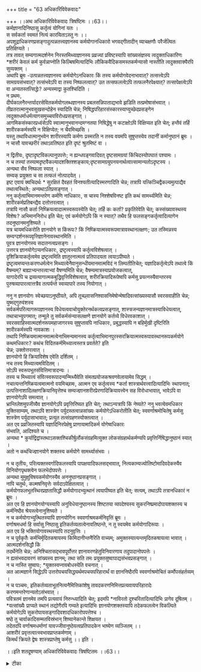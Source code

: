 +++
title = "63 अधिकारिविवेकवादः"

+++
।।अथ अधिकारिविवेकवादः त्रिषष्टिमः ।।63।।  
कर्मज्ञानादिनिष्ठासु कर्तृत्वं योगिनां यतः ।  
 स सर्वकर्ता स्वमतं नित्यं कारयिताऽस्तु नः ।।  
अपशूद्राधिकरणप्रसङ्गादुत्पन्नतत्त्वज्ञानस्य कर्मयोगानधिकारो भगवद्गीतादीन् व्याचक्षणौः परैर्जल्पितः प्रतिक्षिप्यते ।  
 तत्र तावत् सम्यगात्मदर्शनेन निरस्तमिथ्याज्ञानस्य प्रव्रज्यां प्रविष्टस्यापि सांख्यसंज्ञस्य त्वदुक्ताधिकारिणः \*शरीरं केवलं कर्म कुर्वन्नाप्नोति किल्बिषमित्यादिभिः लौकिकवैदिकसमस्तकर्मन्यासो नास्तीति त्वदुक्तवाक्यैरपि सुव्यक्तम् ।  
 अथापि ब्रूमः -उत्पन्नतत्त्वज्ञानस्य कर्मयोगेऽनधिकारः किं तस्य कर्मयोगवेदनाभावात्? तत्सत्त्वेऽपि सामग्रयसंभवात्? तत्संभवेऽपि वा तस्य निष्फलत्वात्? उत तत्सफलत्वेऽपि तत्फलनैरपेक्ष्यात्? तत्सापेक्षत्वेऽपि वा अन्यतस्तत्सिद्धेः? अन्यस्माद्वा कुतश्चिदिति ।  
 न प्रथमः,   
दीर्घकालनैरन्तर्यादरसेवितकर्मयोगलब्धज्ञानस्य प्रबलसन्निपाताद्यभावे झडिति तत्प्रमोषासंभवात् ।  
 तीव्रतरात्मानुभवसुखसन्दोहेन स्यादिति चेन्न; निषिद्धपरिहारसंस्कारस्याप्युच्छेदप्रसङ्गेन त्वदुक्तधर्माधर्मत्यागसमुच्चयविरोधप्रसङ्गात् ।  
 आगमिकसंस्कारप्रध्वंसेऽपि स्वात्मानुभवानन्दमग्नतया निषिद्धेषु न कटाक्षोऽपि विक्षिप्यत इति चेत्; हन्तैवं तर्हि शारीरककर्मस्वपि न विक्षिप्येत; न चैवमिच्छसि ।  
 यस्तु तथाविधात्मानुभवेन शारीरस्यापि कर्मणः प्रस्मरति न तस्य वयमपि सुषुप्तस्येव तदानीं कर्मानुष्ठानं ब्रूमः ।  
 न चासौ यावच्छरीरं तथाऽवतिष्ठत इति दृष्टं श्रुतमिष्टं वा ।  
  
न द्वितीयः, दृष्टादृष्टविकल्पानुपपत्तेः; न ह्यन्धपङ्गवादिवत् दृष्टसामग्रयां किंचिदस्योपघातं पश्यामः ।  
 न च तस्यां तस्यामदृष्टवैकल्यादशक्तिश्शङ्काय;दृष्टसामग्रयुपनयनार्थत्वात्सामान्यतोऽदृष्टस्य ।  
 अन्यथा सैव निष्फला स्यात् ।  
 सम्यक् प्रयुक्ता च सा तत्फलं नोत्पादयेत् ।  
 इष्ट एवायं क्वचिदर्थः \* सुरक्षितं दैवहतं विनश्यतीत्यादिस्मरणादिति चेन्न; तत्रापि यत्किञ्चिद्वैकल्यमुत्पाद्यैव तथात्वस्थितेः; अन्यथाऽतिप्रसङ्गात् ।  
 ननु कर्तृत्वाभिमानमन्तरेण कर्मणि नाधिकारः, स चास्य निश्शेषविनष्ट इति कथं सामर्थ्यमिति चेन्न; शारीरकर्मप्रतिबन्द्यैव दत्तोत्तरत्वात् ।  
 तत्रापि नासौ कर्ता निष्क्रियत्वादात्मस्वरूपस्येति चेत्; तर्हि कः कर्ता? प्रकृतिरेवेति चेत्; कस्संख्यावस्थस्य विशेषः? अभिमाननिरोध इति चेत्; एवं कर्मयोगेऽपि किं न स्यात्? तथैव हि फलसङ्गकर्तृत्वादित्यागेन तदनुष्ठानमनुशिष्यते ।  
 यत्र चायमधिकरोति ज्ञानयोगे स किंरूपः? किं निष्क्रियात्मस्वरूपमात्रावस्थानलक्षणः; उत तस्मिन्नस्य सम्यग्दर्शनरूपवृत्तिज्ञानेनावस्थानमिति ।  
 पूवत्र ज्ञानयोगस्य सदातनत्वप्रसङ्गः ।  
 उत्तरत्र ज्ञानयोगेऽप्यनधिकारः, द्रष्टृत्वस्यापि कर्तृत्वविशेषत्वात् ।  
 दृशिक्रियाकर्तृत्वमेव द्रष्टृत्वमिति ज्ञातुरनात्मत्वं प्रतिपादयता त्वयाऽपीष्यते ।  
 द्रष्टृत्वमप्यन्तःकरणधर्मत्वेन मिथ्यात्वेनैवानुसन्धीयमानमात्मविदं न लिम्पतीतिचेत्; यज्ञादिकर्तृत्वेऽपि तथात्वे किं वैषम्यम्? बाह्याभ्यन्तरत्वाभ्यां वैषण्यमिति चेन्न; वैषम्यमात्रस्याप्रयोजकत्वात्,   
यागादेरपि च द्रव्यत्यागात्मकबुद्धिवृत्तिविशेषत्वात्, शरीरक्रियादिरूपेष्वपि कर्मसु प्रयत्नस्यैवान्तरस्य पुरुषव्यापारत्वात्तत्रैव तत्पर्यन्ते स्वव्यापारे तस्य नियोगात् ।  
  
ननु न ज्ञानयोगः स्वेच्छयाऽनुष्ठीयते, अपि तूच्छ्वासनिश्वासनिमेषोन्मेषादिवत्सांख्यस्यासौ स्वरसवाहीति चेन्न; युष्मद्गुरुवंशस्य   
सर्वकर्मपरित्यागरूपज्ञानस्य विधेयत्ववाचोयुक्तेरनर्थकत्वप्रसङ्गात्, शास्त्रजन्यज्ञानमात्रस्याविधेयत्वात्, तथाचाभ्युपगमात्; तन्मूले तु सर्वकर्मसंन्यासलक्षणे ज्ञानयोगे कर्तव्ये विधेरवकाशात् ।  
 स्वरसवाहिस्वात्मदर्शनरूपमहाजागरस्य सुषुप्तावपि नाधिकारः, प्रबुद्धस्यापि न बहिर्मुखी दृष्टिरिति शारीरकर्मस्वपि नावकाशः ।  
 तथापि निष्क्रियमात्मानमात्मत्वेनाभिमन्यमानस्य कर्तृत्वाभिमानपुरस्सरक्रियात्मस्वरूपावस्थानरूपकर्मयोगे कथमधिकारः? कथंच विदितकर्ममिथ्यात्वस्तत्र प्रवर्तते? इति   
चेन्न; उक्तोत्तरत्वात् ।  
 ज्ञानयोगो हि क्रियाविशेष एवेति दर्शितम् ।  
 नच तस्य मिथ्यात्वमविदितम् ।  
 सोऽपि स्वरूपभूतसंवित्तिमात्रादन्यः ।  
 तस्य च मिथ्यात्वं संवित्स्वरूपादन्यन्मिथ्यैवेति संमतप्रयोजकश्रवणवेलायामेव सिद्धम् ।  
 नचात्यन्तनिष्क्रियत्वमात्मनो वयमिच्छामः, आत्मन एव कर्तृत्वस्य \*कर्ता शास्त्रार्थवत्त्वादित्यादिभिः स्थापनात्; उत्पत्तिनाशादिलक्षणक्रियानिवृत्तेश्च सम्यज्ज्ञानशरीरप्रेरणादिक्रियावत्त्वेन सह विरोधाभावात्, भावेऽपि वा ज्ञानयोगेऽपि समत्वात् ।  
 भ्रान्तिलेशमुपजीव्यैव ज्ञानयोगेऽपि प्रवृत्तिरिष्यत इति चेत्; तथाऽन्यत्रापि किं नेष्यते? ननु भवत्येवमधिकार युक्तिसाम्यम्, तथाऽपि शास्त्रेण पर्युदस्तत्वान्नसांख्यः कर्मयोगेऽधिकरोतीति चेत्; स्ववर्णाश्रमोचितेषु कर्मसु शास्त्रेण पर्युदासाभावात्; प्रत्युत तत्संग्रहणस्योक्तत्वात् ।  
 अत एव प्रव्रजितस्यापि यज्ञादिनिरपेक्षेषु प्राणायामादिकर्म योगेष्वधिकारः   
संभवति, आदिश्यते च ।  
 अन्यथा \* कुर्याद्विद्वांस्तथाऽसक्तश्चिकीर्षुर्लोकसंग्रहमित्युक्त लोकसंग्रहार्थकर्मण्यपि प्रवृत्तिर्निषिद्धानुष्ठानं स्यात् ।  
 अतो न कथंचिज्ज्ञानयोगे शक्तस्य कर्मयोगे सामर्थ्यासंभवः ।  
  
न च तृतीयः, परित्यक्तस्वर्गादिफलस्यापि पापक्षयादिफलसद्भावात्, नित्यकाम्यज्योतिष्टोमादिवदेकस्यैव विनियोगपृथक्त्वेन फलभेदोपपत्तेः ।  
 अन्यथा मुमुक्षुविषयकर्मयोगस्यैव अननुष्ठानप्रसङ्गात् ।  
 नापि चतुर्थः, कल्मषनिवृत्तेः सर्वदाऽपेक्षितत्वात् ।  
 कर्मयोगफलभूतस्थिरप्रज्ञतासिद्धौ कर्मयोगादभ्युत्थानं त्वयापीष्यत इति चेत्; सत्यम्, तथाऽपि तत्रानधिकारं न ब्रूमः ।  
 अत एव हि ज्ञानयोगयोग्यस्यापि अनुविधेयानुष्ठानस्य शिष्टतया व्यपदेश्यस्य सुकरनिष्प्रमादोपायशक्तस्य च कर्मनिष्ठैव श्रेयस्त्वेनानुशिष्यते ।  
 न च कर्मयोगाभ्युत्थितस्यापि ज्ञानयोगिनः स्ववर्णाश्रमकर्मनिवृत्तिं ब्रूमः ।  
 वर्णाश्रमधर्मा हि सर्वासु निष्ठासु इतिकर्तव्यतात्वेनावतिष्ठन्ते, न तु स्वयमेव कर्मयोगादिरूपाः ।  
 अत एव हि भक्तियोगावस्थस्यापि तदनुवृत्तिः ।  
 न च पूर्वकृतैः कर्मभिर्मृदितकषायस्य किमिदानीन्तनैरिति वाच्यम्; अमुक्तस्यात्यन्तमृदितकषायत्वा भावात् ।  
 आत्मदर्शनसिद्धौ किं   
तदर्थेनेति चेन्न; अनिश्चितासद्भावपूर्वोत्तर ज्ञानावरणहेतुविनिवारणाय तदुपादानोपपत्तेः ।  
 न ह्यसंभवदावरणं सांख्यस्य ज्ञानम्; तथा सति तमः प्रयुक्तसुष्वापाद्यसंभवप्रसङ्गात् ।  
 न च नास्ति सुष्वापः; \*युक्तस्वप्नावबोधस्येति वचनात् ।  
 अत आत्मज्ञाने सिद्धेऽपि उत्तरोपचयसिद्ध्यर्थमपचयपरिहारार्थं वा ज्ञाननिष्ठैरपि स्ववर्णाश्रमोचितं कर्मोपसंहर्तव्यम् ।  
 न च पञ्चमः, इतिकर्तव्यताभूतनित्यनैमित्तिकांशेषु तावदकरणनिमित्तप्रत्यवायपरिहारादेः करणमन्तरेणान्यतोऽसंभवात् ।  
 पवित्रतमं ज्ञानमेव तमपि प्रत्यवायं निरुन्ध्यादिति चेत्; इदमपि \*नाविरतो दुश्चरितादित्यादिभिः प्रागेव दूषितम् ।  
 \*यत्सांख्यैः प्राप्यते स्थानं तद्योगैरपि गम्यते इत्यादिभिः ज्ञानयोगशक्तस्यापि तदेकफलत्वेन विकल्पिते कर्मयोगेऽपि सुकरोपायसङ्गादिवशादधिकारोपपत्तेश्च ।  
 षष्ठे तु चार्वाकादिसम्मतविस्रंभान् शिष्यानेकान्ते शिक्षयत ।  
 तदेतदपि वर्णाश्रमधर्माणां यावज्जीवानुष्ठेयत्वप्रतिपादकेन भाष्येण व्यञ्जितम् ।।  
आशरीरं प्रवृत्तत्वात्स्वभावप्राप्तकर्मणाम् ।  
 किमर्थं क्रियते द्वेषः शास्त्रप्राप्तेषु कर्मसु ।। इति ।  
  
।।इति शतदूषण्याम् अधिकारिविवेकवादः त्रिषष्टितमः ।।63।।

<details><summary>टीका</summary>


</details>

